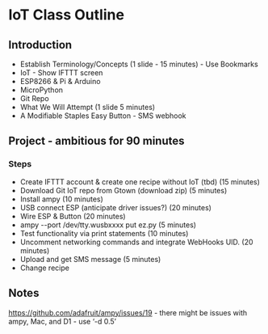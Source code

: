 # IoT Class Outline

## Introduction

- Establish Terminology/Concepts (1 slide - 15 minutes) - Use Bookmarks
- IoT - Show IFTTT screen
- ESP8266 & Pi & Arduino
- MicroPython
- Git Repo
- What We Will Attempt (1 slide 5 minutes)
- A Modifiable Staples Easy Button - SMS webhook

## Project - ambitious for 90 minutes

### Steps

- Create IFTTT account  & create one recipe without IoT (tbd) (15 minutes)
- Download Git IoT repo from Gtown (download zip) (5 minutes)
- Install ampy (10 minutes)
- USB connect ESP (anticipate driver issues?) (20 minutes)
- Wire ESP & Button (20 minutes)
- ampy --port /dev/tty.wusbxxxx put ez.py (5 minutes)
- Test functionality via print statements (10 minutes)
- Uncomment networking commands and integrate WebHooks UID. (20 minutes)
- Upload and get SMS message (5 minutes)
- Change recipe

## Notes
https://github.com/adafruit/ampy/issues/19 - there might be issues with ampy, Mac, and D1 - use ‘-d 0.5’

